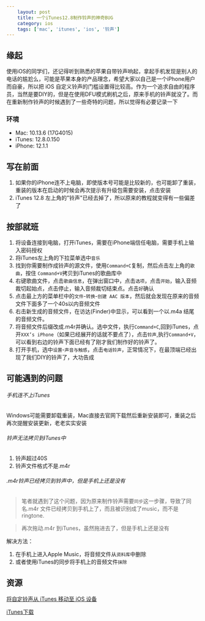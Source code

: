 ```yaml
---
    layout: post
    title: 一个iTunes12.8制作铃声的神奇BUG
    category: ios
    tags: ['mac', 'itunes', 'ios', '铃声']
---
```

## 缘起
使用iOS的同学们，还记得听到熟悉的苹果自带铃声响起，拿起手机发现是别人的电话的尴尬么，可能是苹果本身的产品理念，希望大家以自己是一个iPhone用户而自豪，所以把 iOS 自定义铃声的门槛设置得比较高。作为一个追求自由的程序员，当然是要DIY的，但是在使用DFU模式刷机之后，原来手机的铃声就没了。而在重新制作铃声的时候遇到了一些奇特的问题，所以觉得有必要记录一下

### 环境
- Mac: 10.13.6 (17G4015)
- iTunes: 12.8.0.150
- iPhone: 12.1.1

## 写在前面
1. 如果你的iPhone连不上电脑，即使版本号可能是比较新的，也可能卸了重装，重装的版本在启动的时候会再次提示有升级包需要安装，点击安装
2. iTunes 12.8 左上角的"铃声"已经去掉了，所以原来的教程就变得有一些偏差了

## 按部就班
1. 将设备连接到电脑，打开iTunes，需要在iPhone端信任电脑，需要手机上输入密码授权
2. 将iTunes左上角的下拉菜单选中`音乐`
3. 找到你需要制作成铃声的源文件，使用`Command+C`复制，然后点击左上角的`歌曲`，按住 `Command+V`拷贝到iTunes的歌曲库中
4. 右键歌曲文件，点击`歌曲信息`，在弹出窗口中，点击`选项`，点击`开始`，输入音频裁切起始点，点击停止，输入音频裁切结束点。点击`好`确认
5. 点击最上方的菜单栏中的`文件`-`转换`-`创建 AAC 版本`，然后就会发现在原来的音频文件下面多了一个40s以内音频文件
6. 右击新生成的音频文件，在访达(Finder)中显示，可以看到一个以.m4a 结尾的音频文件。
7. 将音频文件后缀改成.m4r并确认。选中文件，执行`Command+C`,回到iTunes，点开`XXX’s iPhone`（如果已经展开的话就不要点了），点击`铃声`,执行`Command+V`，可以看到右边的铃声下面已经有了刚才我们制作好的铃声了。
8. 打开手机，选中`设置`-`声音与触感`，点击`电话铃声`，正常情况下，在最顶端已经出现了我们DIY的铃声了，大功告成

## 可能遇到的问题
###### 手机连不上iTunes
Windows可能需要卸载重装，Mac直接去官网下载然后重新安装即可，重装之后再次提醒安装更新，老老实实安装
###### 铃声无法拷贝到iTunes中
1. 铃声超过40S
2. 铃声文件格式不是.m4r
###### .m4r铃声已经拷贝到铃声中，但是手机上还是没有
> 笔者就遇到了这个问题，因为原来制作铃声需要`同步`这一步骤，导致了同名.m4r 文件已经拷贝到手机上了，而且被识别成了music，而不是 ringtone.

> 再次拖动.m4r 到iTunes，虽然拖进去了，但是手机上还是没有

解决方法：
1. 在手机上进入Apple Music，将音频文件从`资料库`中删除
2. 或者使用iTunes的同步将手机上的音频文件`抹除`


## 资源
[将自定铃声从 iTunes 移动至 iOS 设备](https://support.apple.com/zh-cn/HT207955)

[iTunes下载](https://www.apple.com/itunes/download/)

